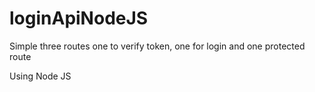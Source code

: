 # loginApiNodeJS

Simple three routes one to verify token, one for login and one protected route

Using Node JS
